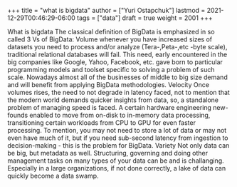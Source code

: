 +++
title = "what is bigdata"
author = ["Yuri Ostapchuk"]
lastmod = 2021-12-29T00:46:29-06:00
tags = ["data"]
draft = true
weight = 2001
+++

What is bigdata
The classical definition of BigData is emphasized in so called 3 Vs of BigData:
Volume
whenever you have increased sizes of datasets you need to process and/or analyze (Tera-,Peta-,etc -byte scale), traditional relational databases will fail. This need, early encountered in the big companies like Google, Yahoo, Facebook, etc. gave born to particular programming models and toolset specific to solving a problem of such scale. Nowadays  almost all of the businesses of middle to big size demand and will benefit from applying BigData methodologies.
Velocity
Once volumes rises, the need to not degrade in latency faced, not to mention that the modern world demands quicker insights from data, so, a standalone problem of managing speed is faced. A certain hardware engineering new-founds enabled to move from on-disk to in-memory data processing, transitioning certain workloads from CPU to GPU for even faster processing. To mention, you may not need to store a lot of data or may not even have much of it, but if you need sub-second latency from ingestion to decision-making - this is the problem for BigData.
Variety
Not only data can be big, but metadata as well. Structuring, governing and doing other management tasks on many types of your data can be and is challanging. Especially in a large organizations, if not done correctly, a lake of data can quickly become a data swamp.

[//]: # "Exported with love from a post written in Org mode"
[//]: # "- https://github.com/kaushalmodi/ox-hugo"